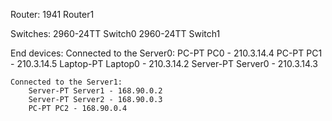 Router: 
    1941 Router1
    
Switches: 
    2960-24TT Switch0
    2960-24TT Switch1

End devices:
    Connected to the Server0:
        PC-PT PC0 - 210.3.14.4
        PC-PT PC1 - 210.3.14.5
        Laptop-PT Laptop0 - 210.3.14.2
        Server-PT Server0 - 210.3.14.3

    Connected to the Server1:
        Server-PT Server1 - 168.90.0.2
        Server-PT Server2 - 168.90.0.3
        PC-PT PC2 - 168.90.0.4
    

